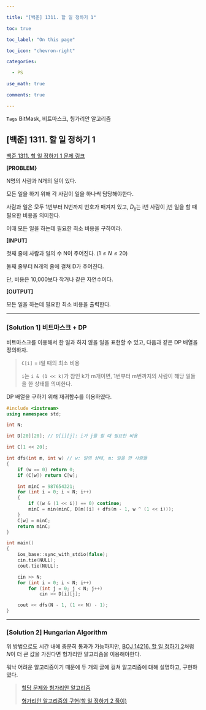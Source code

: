 ```yaml
---

title: "[백준] 1311. 할 일 정하기 1"

toc: true

toc_label: "On this page"

toc_icon: "chevron-right"

categories:

  - PS

use_math: true

comments: true

---
```


`Tags` BitMask, 비트마스크, 헝가리안 알고리즘

## [백준] 1311. 할 일 정하기 1

[백준 1311. 할 일 정하기 1 문제 링크](https://www.acmicpc.net/problem/1311)


**[PROBLEM}**

N명의 사람과 N개의 일이 있다.

모든 일을 하기 위해 각 사람이 일을 하나씩 담당해야한다.

사람과 일은 모두 1번부터 N번까지 번호가 매겨져 있고, $D_{ij}$는 i번 사람이 j번 일을 할 때 필요한 비용을 의미한다.

이때 모든 일을 하는데 필요한 최소 비용을 구하여라.

**[INPUT]**

첫째 줄에 사람과 일의 수 N이 주어진다. ($1 \leq N \leq 20$)

둘째 줄부터 N개의 줄에 걸쳐 D가 주어진다.

단, 비용은 10,000보다 작거나 같은 자연수이다.

**[OUTPUT]**

모든 일을 하는데 필요한 최소 비용을 출력한다.

---

### [Solution 1] 비트마스크 + DP

비트마스크를 이용해서 한 일과 하지 않을 일을 표현할 수 있고, 다음과 같은 DP 배열을 정의하자.

> `C[i]` = i일 때의 최소 비용
> 
> `i`는 `i & (1 << k)`가 참인 k가 m개이면, 1번부터 m번까지의 사람이 해당 일들을 한 상태를 의미한다.

DP 배열을 구하기 위해 재귀함수를 이용하였다.

```cpp
#include <iostream>
using namespace std;

int N;

int D[20][20]; // D[i][j]: i가 j를 할 때 필요한 비용

int C[1 << 20];

int dfs(int m, int w) // w: 일의 상태, m: 일을 한 사람들
{
	if (w == 0) return 0;
	if (C[w]) return C[w];

	int minC = 987654321;
	for (int i = 0; i < N; i++)
	{
		if ((w & (1 << i)) == 0) continue;
		minC = min(minC, D[m][i] + dfs(m - 1, w ^ (1 << i)));
	}
	C[w] = minC;
	return minC;
}

int main()
{
	ios_base::sync_with_stdio(false);
	cin.tie(NULL);
	cout.tie(NULL);

	cin >> N;
	for (int i = 0; i < N; i++)
		for (int j = 0; j < N; j++)
			cin >> D[i][j];

	cout << dfs(N - 1, (1 << N) - 1);
}
```

---

### [Solution 2] Hungarian Algorithm

위 방법으로도 시간 내에 충분히 통과가 가능하지만, [BOJ 14216. 할 일 정하기 2](https://www.acmicpc.net/problem/14216)처럼 $N$이 더 큰 값을 가진다면 헝가리안 알고리즘을 이용해야한다.

워낙 어려운 알고리즘이기 때문에 두 개의 글에 걸쳐 알고리즘에 대해 설명하고, 구현하였다.

> [할당 문제와 헝가리안 알고리즘](https://damo1924.github.io/algorithm/HungarianAlgorithm1/)
> 
> [헝가리안 알고리즘의 구현(할 일 정하기 2 풀이)](https://damo1924.github.io/algorithm/HungarianAlgorithm2/)

